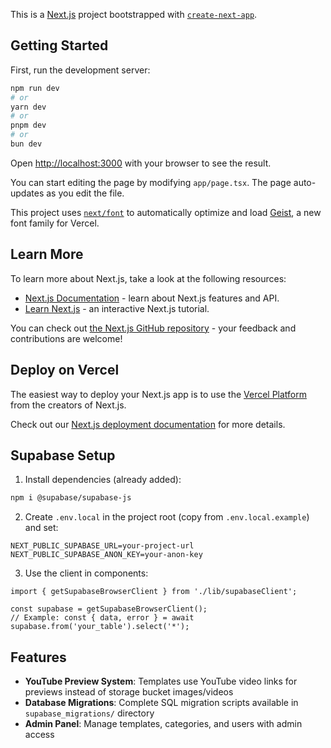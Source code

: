 This is a [Next.js](https://nextjs.org) project bootstrapped with [`create-next-app`](https://nextjs.org/docs/app/api-reference/cli/create-next-app).

## Getting Started

First, run the development server:

```bash
npm run dev
# or
yarn dev
# or
pnpm dev
# or
bun dev
```

Open [http://localhost:3000](http://localhost:3000) with your browser to see the result.

You can start editing the page by modifying `app/page.tsx`. The page auto-updates as you edit the file.

This project uses [`next/font`](https://nextjs.org/docs/app/building-your-application/optimizing/fonts) to automatically optimize and load [Geist](https://vercel.com/font), a new font family for Vercel.

## Learn More

To learn more about Next.js, take a look at the following resources:

- [Next.js Documentation](https://nextjs.org/docs) - learn about Next.js features and API.
- [Learn Next.js](https://nextjs.org/learn) - an interactive Next.js tutorial.

You can check out [the Next.js GitHub repository](https://github.com/vercel/next.js) - your feedback and contributions are welcome!

## Deploy on Vercel

The easiest way to deploy your Next.js app is to use the [Vercel Platform](https://vercel.com/new?utm_medium=default-template&filter=next.js&utm_source=create-next-app&utm_campaign=create-next-app-readme) from the creators of Next.js.

Check out our [Next.js deployment documentation](https://nextjs.org/docs/app/building-your-application/deploying) for more details.

## Supabase Setup

1) Install dependencies (already added):

```bash
npm i @supabase/supabase-js
```

2) Create `.env.local` in the project root (copy from `.env.local.example`) and set:

```
NEXT_PUBLIC_SUPABASE_URL=your-project-url
NEXT_PUBLIC_SUPABASE_ANON_KEY=your-anon-key
```

3) Use the client in components:

```tsx
import { getSupabaseBrowserClient } from './lib/supabaseClient';

const supabase = getSupabaseBrowserClient();
// Example: const { data, error } = await supabase.from('your_table').select('*');
```

## Features

- **YouTube Preview System**: Templates use YouTube video links for previews instead of storage bucket images/videos
- **Database Migrations**: Complete SQL migration scripts available in `supabase_migrations/` directory
- **Admin Panel**: Manage templates, categories, and users with admin access
